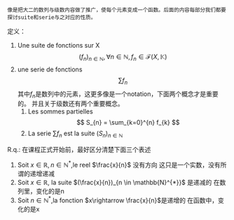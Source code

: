 	像是把大二的数列与级数内容做了推广，使每个元素变成一个函数。后面的内容每部分我们都要探讨suite和serie与之对应的性质。
定义：
1. Une suite de fonctions sur X
$$
(f_{n})_{n \in \mathbb{N}},\forall n \in \mathbb{N},f_{n}\in \mathcal{F}(X,\mathbb{K})
$$
2. une serie de fonctions
$$
\sum f_{n}
$$
	其中$f_{n}$是数列中的元素，这更多像是一个notation，下面两个概念才是重要的。
	并且关于级数还有两个重要概念。
	1. Les sommes partielles
	$$
	S_{n} = \sum_{k=0}^{n} f_{k}
	$$
	2. La serie $\sum f_{n}$ est la suite $(S_{n})_{n \in \mathbb{N}}$

R.q.:
	在课程正式开始前，最好区分清楚下面三个表述
1. Soit $x \in \mathbb{R},n \in \mathbb{N}^{*}$,le reel $\frac{x}{n}$ 没有方向
	这只是一个实数，没有所谓的递增递减
2. Soit $x \in \mathbb{R}$, la suite $(\frac{x}{n})_{n \in \mathbb{N}^{*}}$ 是递减的
	在数列里，变化的是n
3. Soit $n \in \mathbb{N}^{*}$,la fonction $x\rightarrow \frac{x}{n}$是递增的
	在函数中，变化的是x